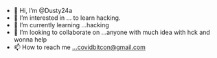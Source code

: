 - 👋 Hi, I’m @Dusty24a
- 👀 I’m interested in ... to learn hacking.
- 🌱 I’m currently learning ...hacking
- 💞️ I’m looking to collaborate on ...anyone with much idea with hck and wonna help
- 📫 How to reach me ...covidbitcon@gmail.com

<!---
Dusty24a/Dusty24a is a ✨ special ✨ repository because its `README.md` (this file) appears on your GitHub profile.
You can click the Preview link to take a look at your changes.
--->
